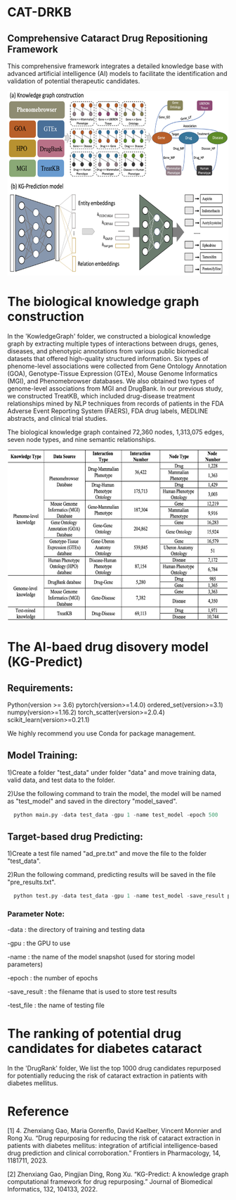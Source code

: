 # CAT-DRKB
## Comprehensive Cataract Drug Repositioning Framework

This comprehensive framework integrates a detailed knowledge base with advanced artificial intelligence (AI) models to facilitate the identification and validation of potential therapeutic candidates.

<img src="https://github.com/zhenxianggao/CAT-DRKB/blob/main/Image/Drug%20repurposing%20framework.jpg" width="650" height="420">


# The biological knowledge graph construction

In the 'KowledgeGraph' folder, we constructed a biological knowledge graph by extracting multiple types of interactions between drugs, genes, diseases, and phenotypic annotations from various public biomedical datasets that offered high-quality structured information. Six types of phenome-level associations were collected from Gene Ontology Annotation (GOA), Genotype-Tissue Expression (GTEx), Mouse Genome Informatics (MGI), and Phenomebrowser databases. We also obtained two types of genome-level associations from MGI and DrugBank. In our
previous study, we constructed TreatKB, which included drug-disease treatment relationships mined by NLP techniques from records of patients in the FDA Adverse Event Reporting System (FAERS), FDA drug labels, MEDLINE abstracts, and clinical trial studies.

The biological knowledge graph contained 72,360 nodes, 1,313,075 edges, seven node types, and nine semantic relationships. 

<img src="https://github.com/zhenxianggao/CAT-DRKB/blob/main/Image/Knowledge%20graph%20data%20source.jpg" width="650" height="390">


# The AI-baed drug disovery model (KG-Predict)

## Requirements:
Python(version >= 3.6)
pytorch(version>=1.4.0)
ordered_set(version>=3.1)
numpy(version>=1.16.2)
torch_scatter(version>=2.0.4)
scikit_learn(version>=0.21.1)

We highly recommend you use Conda for package management.


## Model Training:
1)Create a folder "test_data" under folder "data" and move training data, valid data, and test data to the folder. 

2)Use the following command to train the model, the model will be named as "test_model" and saved in the directory "model_saved".
```python
  python main.py -data test_data -gpu 1 -name test_model -epoch 500
```

## Target-based drug Predicting:
1)Create a test file named "ad_pre.txt" and move the file to the folder "test_data".

2)Run the following command, predicting results will be saved in the file "pre_results.txt".
```python
  python test.py -data test_data -gpu 1 -name test_model -save_result pre_results.txt -test_file ad_pre.txt
```

### Parameter Note:

-data : the directory of training and testing data

-gpu : the GPU to use

-name : the name of the model snapshot (used for storing model parameters)

-epoch : the number of epochs

-save_result : the filename that is used to store test results

-test_file : the name of testing file


# The ranking of potential drug candidates for diabetes cataract

In the 'DrugRank' folder, We list the top 1000 drug candidates repurposed for potentially reducing the risk of cataract extraction in patients with diabetes mellitus.

# Reference
[1] 4.	Zhenxiang Gao, Maria Gorenflo, David Kaelber, Vincent Monnier and Rong Xu. “Drug repurposing for reducing the risk of cataract extraction in patients with diabetes mellitus: integration of artificial intelligence-based drug prediction and clinical corroboration.” Frontiers in Pharmacology, 14, 1181711, 2023.

[2] Zhenxiang Gao, Pingjian Ding, Rong Xu. “KG-Predict: A knowledge graph computational framework for drug repurposing.” Journal of Biomedical Informatics, 132, 104133, 2022.
